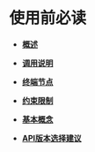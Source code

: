 # 使用前必读<a name="ges_03_0128"></a>

-   **[概述](概述.md)**  

-   **[调用说明](调用说明.md)**  

-   **[终端节点](终端节点.md)**  

-   **[约束限制](约束限制.md)**  

-   **[基本概念](基本概念.md)**  

-   **[API版本选择建议](API版本选择建议.md)**  


